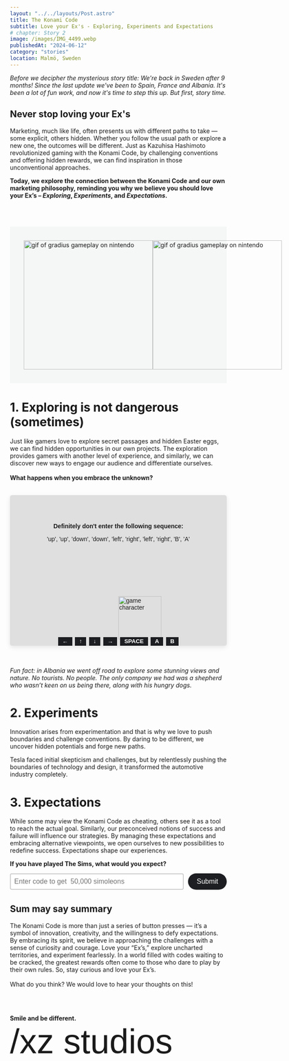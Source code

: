 ```yaml
---
layout: "../../layouts/Post.astro"
title: The Konami Code
subtitle: Love your Ex's - Exploring, Experiments and Expectations
# chapter: Story 2
image: /images/IMG_4499.webp
publishedAt: "2024-06-12"
category: "stories"
location: Malmö, Sweden
---
```


_Before we decipher the mysterious story title: We're back in Sweden after 9 months! Since the last update we've been to Spain, France and Albania. It's been a lot of fun work, and now it's time to step this up. But first, story time._

<!-- ## Are you in love with your Ex's? -->

## Never stop loving your Ex's

Marketing, much like life, often presents us with different paths to take — some explicit, others hidden. Whether you follow the usual path or explore a new one, the outcomes will be different. Just as Kazuhisa Hashimoto revolutionized gaming with the Konami Code, by challenging conventions and offering hidden rewards, we can find inspiration in those unconventional approaches.

<b> Today, we explore the connection between the Konami Code and our own marketing philosophy, reminding you why we believe you should love your Ex’s – _Exploring_, _Experiments_, and _Expectations_.</b>

<div id="konami-container">
<img src="https://static.wikia.nocookie.net/contra/images/b/b0/Kazuhisa_Hashimoto_-_01.jpg" alt="gif of gradius gameplay on nintendo" width="300px" height="auto" />
<img src="https://64.media.tumblr.com/cb229382810d61e0843e7a8b7bf67bee/tumblr_nu3zc6pQoF1qd4q8ao1_500.gif" alt="gif of gradius gameplay on nintendo" width="300px" height="auto" />
</div>

# 1. Exploring is not dangerous (sometimes)

Just like gamers love to explore secret passages and hidden Easter eggs, we can find hidden opportunities in our own projects. The exploration provides gamers with another level of experience, and similarly, we can discover new ways to engage our audience and differentiate ourselves.
<br><br> <b>What happens when you embrace the unknown?</b>

<div id="gameArea">
    <img src="https://cdn-icons-png.flaticon.com/512/7451/7451013.png" alt="game character" id="character">
 <div id="birdbox-center">
    <b>Definitely don't enter the following sequence:</b>
    <p id="sequence">'up', 'up', 'down', 'down', 'left', 'right', 'left', 'right', 'B', 'A'</p>
</div>
<div id="bird-input-container" style="display: none;">
    <b>You are curious. We encourage that.</b> <br>Send us your post address and we might send you something. Maybe.
    <a class="btnOpenForm btn-red" style="margin-top: 10px;">Send us your post address</a>
</div>
<div id="button-container">
    <button id="btn-left" class="btn-key" data-key="37">&#x2190;</button>
    <button id="btn-up" class="btn-key" data-key="38">&#x2191;</button>
    <button id="btn-down" class="btn-key" data-key="40">&#x2193;</button>
    <button id="btn-right" class="btn-key" data-key="39">&#x2192;</button>
    <button id="btn-space" class="btn-key" data-key="32">SPACE</button>
    <button id="btn-a" class="btn-key" data-key="65">A</button>
    <button id="btn-b" class="btn-key" data-key="66">B</button>
</div>
</div>

<br>
<i>Fun fact: in Albania we went off road to explore some stunning views and nature. No tourists. No people. The only company we had was a shepherd who wasn’t keen on us being there, along with his hungry dogs. </i>

# 2. Experiments

Innovation arises from experimentation and that is why we love to push boundaries and challenge conventions. By daring to be different, we uncover hidden potentials and forge new paths.

Tesla faced initial skepticism and challenges, but by relentlessly pushing the boundaries of technology and design, it transformed the automotive industry completely.

# 3. Expectations

While some may view the Konami Code as cheating, others see it as a tool to reach the actual goal. Similarly, our preconceived notions of success and failure will influence our strategies. By managing these expectations and embracing alternative viewpoints, we open ourselves to new possibilities to redefine success. Expectations shape our experiences.

<b>If you have played The Sims, what would you expect?</b>

<div class="motherlode-input-container">
    <input type="text" id="codeInput" placeholder="Enter code to get  50,000 simoleons">
    <button onclick="confettiSuccess()" class="btn-red" style="background-color: #1c1e21;border-radius: 50px;">Submit</button>
</div>

<h2 style="margin-top: 2rem;">Sum may say summary</h2>

The Konami Code is more than just a series of button presses — it’s a symbol of innovation, creativity, and the willingness to defy expectations. By embracing its spirit, we believe in approaching the challenges with a sense of curiosity and courage. Love your “Ex’s,” explore uncharted territories, and experiment fearlessly. In a world filled with codes waiting to be cracked, the greatest rewards often come to those who dare to play by their own rules. So, stay curious and love your Ex’s.
<br>
<br>
<a class="btnOpenForm">What do you think? We would love to hear your thoughts on this!</a>

<div class="hrSpace">
</div>
<strong>Smile and be different.</strong>

<h3 class="signature">/xz studios</h2> <div class="hrSpace">
</div>

<script src="/js/birdbox-game.js" is:inline></script>
<script src="https://cdn.jsdelivr.net/npm/canvas-confetti@1.4.0" is:inline></script>
<script>
function confettiSuccess() {
        var input = document.getElementById('codeInput').value.toLowerCase(); // Convert input to lowercase
        if (input === "motherlode") {
            // Trigger confetti animation
            confetti({
                particleCount: 150, // More particles for a fuller effect
                spread: 160, // Increased spread
                origin: { x: 0.5, y: 0.5 } // Origin at the center of the screen
            });
        }
    }

    // Event listener for Enter key press
    document.getElementById('codeInput').addEventListener('keypress', function(event) {
        if (event.key === 'Enter') {
            confettiSuccess(); // Call the function when Enter is pressed
        }
    });
</script>

<style lang="scss">

    #konami-container {
        display: flex;
        margin-top: 4rem;
        padding: 2rem;
        margin-bottom: 2rem;
        /* justify-content: space-around; */
        background-color: #1c1e2108;
        @media (max-width: 768px) {
            flex-direction: column;
        }
    }

.motherlode-input-container {
    display: flex;
    gap: 10px;
    input {
        padding: 8px;
        font-size: 16px;
        width: 100%;
        border: 2px solid #ccc;
        border-radius: 4px;
    }

    button {
        padding: 10px 20px;
        font-size: 16px;
        border: none;
        background-color: #007bff;
        color: white;
        border-radius: 4px;
        cursor: pointer;

        &:hover {
            background-color: #0056b3;
        }
    }
}
    #button-container {
    position: absolute;
    bottom: 0px;
    left: 50%;
    transform: translateX(-50%);
    display: flex;
    justify-content: space-between;
    width: 100%;
    max-width: 280px;
}

.btn-key {
  padding: 0.15rem 0.6rem;
    background-color: #1c1e21;
    border: none;
    display: flex;
    justify-content: center;
    color: white;
    font-weight: 600;
    align-items: center;
    cursor: pointer;
    &:hover {
        background-color: #40464D;
    }
}


.btn-key img {
    width: 100%;
    height: 100%;
    object-fit: contain;
}
    #bird-input-container {
max-width: 90%;
position: absolute;
top: 2rem;
text-align: center;
margin: auto;
@media (min-width: 768px) {
    max-width: 70%;

}


    }
    #gameArea {
    width: 100%;
    height: 350px;
    display: flex;
margin: 2rem auto 2rem auto;
    background-color: #DFDFDF;
    display: flex;
    justify-content: center;
    position: relative;
    overflow: hidden;
  font-family: sans-serif;
  border-radius: 5px;
    box-shadow: rgba(0, 0, 0, 0.09) 0px 4px 12px;
 img {
    box-shadow: none;
  }
}

#character {
    width: 65px;
    position: absolute;
    bottom: 15px;
    left: 50%; 
    /* transform: translateX(-50%); */
    transition: left 0.2s, transform 0.2s;
    @media (min-width: 768px) {
width: 100px;
    }
    &.flip {
        transform: scaleX(-1);
    }
    &.jump {
        animation: jump 1s ease-in-out forwards;
    }
    &.backflip {
        animation: backflip 1s ease-in-out forwards;
    }
     &.scale {
        transform: scale(2); 
        transition: transform 0.2s; 
    }
      &.duck-down {
        animation: duck-down 1s ease-in-out forwards; 
    }
}
@keyframes duck-down {
    0%, 100% { bottom: 15px}
    50% { bottom: 0px; } 
}

@keyframes jump {
    0%, 100% { bottom: 15px; }
    50% { bottom: 40px; }
}

@keyframes backflip {
    0% { bottom: 15px; transform: rotate(0deg); }
    50% { bottom: 100px; transform: rotate(360deg); }
    100% { bottom: 15px; transform: rotate(720deg); }
}

@keyframes backflip-flip {
    0% { bottom: 15px; transform: scaleX(-1) rotate(0deg); }
    50% { bottom: 100px; transform: scaleX(-1) rotate(360deg); }
    100% { bottom: 15px; transform: scaleX(-1) rotate(720deg); }
}

#birdbox-center {
  margin-top: 4rem;
text-align: center; 
}
</style>
<style>
 
     .stories-rightimage {
    width: 200px;
    max-width: 100%;
    margin: 0rem 1rem;
    overflow-x: hidden;
         filter: grayscale(100);
         transition: 0.5s all ease;
    }
    .stories-rightimage:hover {
        filter: grayscale(0);
        transform: scale(1.01);
    }
    @media (min-width: 768px) {
    .stories-rightimage {
        flex: 0 0 40%;
           }   
     
    }

.stories-quote {
    background-color: #DFDFDF;
    border-radius: 10px;
    padding: 3rem 4rem;
    text-align: center;
    color: #1c1e21;
      margin-top: 4rem;
    margin-bottom: 2rem;
    position: relative;
}
.stories-quote h3 {
    font-weight: 600;
    font-size: 2rem;
}
.stories-bg-plate {
    background-color: #E2E2E2;
    border-radius: 8px;
    margin-top: 4rem;
    margin-bottom: 2rem;
    padding: 1.4rem;
}

.stories-bg-plate li {
margin-left: 30px;
}
    .hrSpace {
       padding: 1rem 0rem 2rem 0rem;
    }
.signature {
    font-family: "lindsey-signature", sans-serif;
    font-weight: 400;
    font-size: 5rem;
    margin-top: 0rem;
};
</style>
